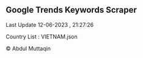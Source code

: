 

## Google Trends Keywords Scraper 
 
Last Update 12-06-2023 , 21:27:26

Country List :
VIETNAM.json



© Abdul Muttaqin 
